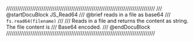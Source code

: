 ////////////////////////////////////////////////////////////////////////////////
/// @startDocuBlock JS_Read64
/// @brief reads in a file as base64
/// `fs.read64(filename)`
///
/// Reads in a file and returns the content as string. The file content is
/// Base64 encoded.
/// @endDocuBlock
////////////////////////////////////////////////////////////////////////////////